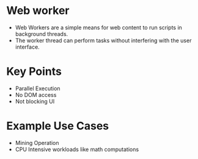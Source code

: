 # Web worker
- Web Workers are a simple means for web content to run scripts in background threads.
- The worker thread can perform tasks without interfering with the user interface.

# Key Points
- Parallel Execution
- No DOM access
- Not blocking UI

# Example Use Cases
- Mining Operation
- CPU Intensive workloads like math computations